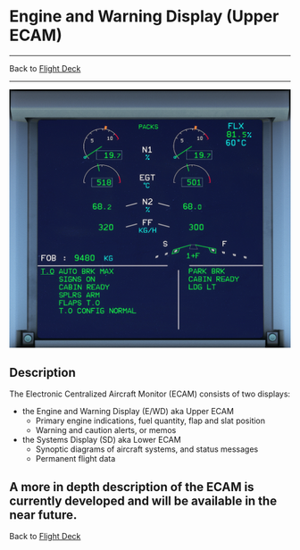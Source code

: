 # Engine and Warning Display (Upper ECAM)

---

Back to [Flight Deck](../flight-deck.md)

---

![Upper ECAM](../../assets/a32nx-briefing/front/Upper-ECAM.png "Upper ECAM")

## Description

The Electronic Centralized Aircraft Monitor (ECAM) consists of two displays:

- the Engine and Warning Display (E/WD) aka Upper ECAM
    - Primary engine indications, fuel quantity, flap and slat position
    - Warning and caution alerts, or memos
- the Systems Display (SD) aka Lower ECAM
    - Synoptic diagrams of aircraft systems, and status messages
    - Permanent flight data


<!-- TODO: UPDATE -->
**A more in depth description of the ECAM is currently developed and will be available in the near future.**
---

Back to [Flight Deck](../flight-deck.md)
